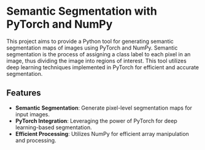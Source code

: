  # Semantic Segmentation with PyTorch and NumPy

This project aims to provide a Python tool for generating semantic segmentation maps of images using PyTorch and NumPy. Semantic segmentation is the process of assigning a class label to each pixel in an image, thus dividing the image into regions of interest. This tool utilizes deep learning techniques implemented in PyTorch for efficient and accurate segmentation.

## Features

- **Semantic Segmentation**: Generate pixel-level segmentation maps for input images.
- **PyTorch Integration**: Leveraging the power of PyTorch for deep learning-based segmentation.
- **Efficient Processing**: Utilizes NumPy for efficient array manipulation and processing.

